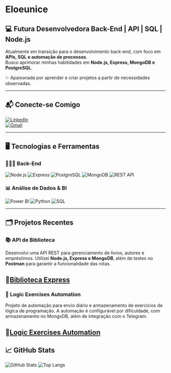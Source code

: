 
# Eloeunice 

## 💻 Futura Desenvolvedora Back-End | API | SQL | Node.js

Atualmente em transição para o desenvolvimento back-end, com foco em **APIs, SQL e automação de processos**.  
Busco aprimorar minhas habilidades em **Node.js, Express, MongoDB e PostgreSQL**.  

✨ Apaixonada por aprender e criar projetos a partir de necessidades observadas.

---

## 📬 Conecte-se Comigo

[![LinkedIn](https://img.shields.io/badge/LinkedIn-0077B5?style=for-the-badge&logo=linkedin&logoColor=white)](https://www.linkedin.com/in/eloiza-eunice-268391224/)  
[![Gmail](https://img.shields.io/badge/Gmail-333333?style=for-the-badge&logo=gmail&logoColor=red)](mailto:eloizaeunice25@gmail.com)  

---

## 🖥️ Tecnologias e Ferramentas  

### 👩🏽‍💻 Back-End  
![Node.js](https://img.shields.io/badge/Node.js-339933?style=for-the-badge&logo=nodedotjs&logoColor=white) ![Express](https://img.shields.io/badge/Express-000000?style=for-the-badge&logo=express&logoColor=white) ![PostgreSQL](https://img.shields.io/badge/PostgreSQL-316192?style=for-the-badge&logo=postgresql&logoColor=white) ![MongoDB](https://img.shields.io/badge/MongoDB-47A248?style=for-the-badge&logo=mongodb&logoColor=white) ![REST API](https://img.shields.io/badge/REST-02569B?style=for-the-badge&logo=rest&logoColor=white) 
### 📊 Análise de Dados & BI  
![Power BI](https://img.shields.io/badge/Power%20BI-F2C811?style=for-the-badge&logo=powerbi&logoColor=black) ![Python](https://img.shields.io/badge/Python-3776AB?style=for-the-badge&logo=python&logoColor=white) ![SQL](https://img.shields.io/badge/SQL-4479A1?style=for-the-badge&logo=postgresql&logoColor=white)  

---

## 🗂️ Projetos Recentes  

### 📚 **API de Biblioteca**  
Desenvolvi uma API REST para gerenciamento de livros, autores e empréstimos. Utilizei **Node.js, Express e MongoDB**, além de testes no **Postman** para garantir a funcionalidade das rotas.  

🔗[Biblioteca Express](https://github.com/Eloeunice/Biblioteca-Express)  
---

### 🚀 **Logic Exercises Automation**

Projeto de automação para envio diário e armazenamento de exercícios de lógica de programação. A automação é configurável por dificuldade, com armazenamento no MongoDB, além de integração com o Telegram.

🔗[Logic Exercises Automation](https://github.com/Eloeunice/logic-exercises-automation)
---

## 📈 GitHub Stats  

![GitHub Stats](https://github-readme-stats.vercel.app/api?username=Eloeunice&theme=transparent&bg_color=90EE90&border_color=000C&show_icons=true&icon_color=FFFFFF&title_color=FFFFFF&text_color=FFFFFF) ![Top Langs](https://github-readme-stats-git-masterrstaa-rickstaa.vercel.app/api/top-langs/?username=Eloeunice&layout=compact&bg_color=000&border_color=FFFFFF&title_color=90EE90&text_color=FFF)  

